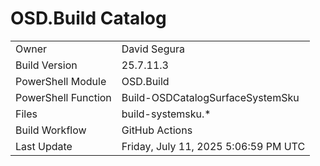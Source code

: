 ﻿# OSD.Build Catalog

| | |
|-|-|
| Owner | David Segura |
| Build Version | 25.7.11.3 |
| PowerShell Module | OSD.Build |
| PowerShell Function | Build-OSDCatalogSurfaceSystemSku |
| Files | build-systemsku.* |
| Build Workflow | GitHub Actions |
| Last Update | Friday, July 11, 2025 5:06:59 PM UTC |
